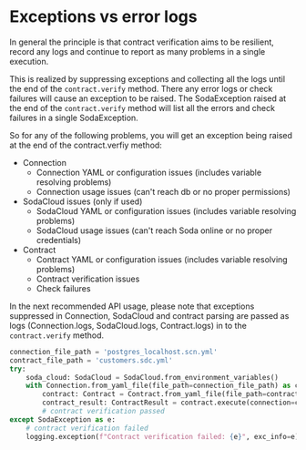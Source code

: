 # Exceptions vs error logs

In general the principle is that contract verification aims to be resilient,
record any logs and continue to report as many problems in a single execution.

This is realized by suppressing exceptions and collecting all the logs until the
end of the `contract.verify` method. There any error logs or check failures will
cause an exception to be raised. The SodaException raised at the end of the
`contract.verify` method will list all the errors and check failures in a
single SodaException.

So for any of the following problems, you will get an exception being
raised at the end of the contract.verfiy method:
* Connection
  * Connection YAML or configuration issues (includes variable resolving problems)
  * Connection usage issues (can't reach db or no proper permissions)
* SodaCloud issues (only if used)
  * SodaCloud YAML or configuration issues (includes variable resolving problems)
  * SodaCloud usage issues (can't reach Soda online or no proper credentials)
* Contract
  * Contract YAML or configuration issues (includes variable resolving problems)
  * Contract verification issues
  * Check failures

In the next recommended API usage, please note that exceptions suppressed in
Connection, SodaCloud and contract parsing are passed as logs (Connection.logs,
SodaCloud.logs, Contract.logs) in to the `contract.verify` method.

```python
connection_file_path = 'postgres_localhost.scn.yml'
contract_file_path = 'customers.sdc.yml'
try:
    soda_cloud: SodaCloud = SodaCloud.from_environment_variables()
    with Connection.from_yaml_file(file_path=connection_file_path) as connection:
        contract: Contract = Contract.from_yaml_file(file_path=contract_file_path)
        contract_result: ContractResult = contract.execute(connection=connection, soda_cloud=soda_cloud)
        # contract verification passed
except SodaException as e:
    # contract verification failed
    logging.exception(f"Contract verification failed: {e}", exc_info=e)
```
